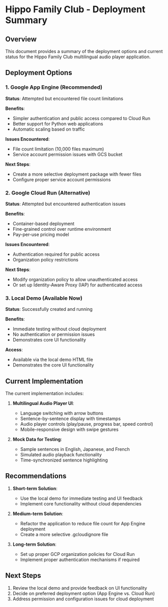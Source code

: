 # Hippo Family Club - Deployment Summary

## Overview

This document provides a summary of the deployment options and current status for the Hippo Family Club multilingual audio player application.

## Deployment Options

### 1. Google App Engine (Recommended)

**Status**: Attempted but encountered file count limitations

**Benefits**:
- Simpler authentication and public access compared to Cloud Run
- Better support for Python web applications
- Automatic scaling based on traffic

**Issues Encountered**:
- File count limitation (10,000 files maximum)
- Service account permission issues with GCS bucket

**Next Steps**:
- Create a more selective deployment package with fewer files
- Configure proper service account permissions

### 2. Google Cloud Run (Alternative)

**Status**: Attempted but encountered authentication issues

**Benefits**:
- Container-based deployment
- Fine-grained control over runtime environment
- Pay-per-use pricing model

**Issues Encountered**:
- Authentication required for public access
- Organization policy restrictions

**Next Steps**:
- Modify organization policy to allow unauthenticated access
- Or set up Identity-Aware Proxy (IAP) for authenticated access

### 3. Local Demo (Available Now)

**Status**: Successfully created and running

**Benefits**:
- Immediate testing without cloud deployment
- No authentication or permission issues
- Demonstrates core UI functionality

**Access**:
- Available via the local demo HTML file
- Demonstrates the core UI functionality

## Current Implementation

The current implementation includes:

1. **Multilingual Audio Player UI**:
   - Language switching with arrow buttons
   - Sentence-by-sentence display with timestamps
   - Audio player controls (play/pause, progress bar, speed control)
   - Mobile-responsive design with swipe gestures

2. **Mock Data for Testing**:
   - Sample sentences in English, Japanese, and French
   - Simulated audio playback functionality
   - Time-synchronized sentence highlighting

## Recommendations

1. **Short-term Solution**:
   - Use the local demo for immediate testing and UI feedback
   - Implement core functionality without cloud dependencies

2. **Medium-term Solution**:
   - Refactor the application to reduce file count for App Engine deployment
   - Create a more selective .gcloudignore file

3. **Long-term Solution**:
   - Set up proper GCP organization policies for Cloud Run
   - Implement proper authentication mechanisms if required

## Next Steps

1. Review the local demo and provide feedback on UI functionality
2. Decide on preferred deployment option (App Engine vs. Cloud Run)
3. Address permission and configuration issues for cloud deployment
